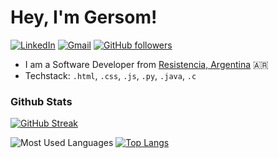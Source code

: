
# Hey, I'm Gersom!

[![LinkedIn](https://img.shields.io/badge/LinkedIn-Connect-blue?logo=linkedin&logoColor=white&link=https://www.linkedin.com/in/gersom-tom%C3%A1s-hotchkyss-359691320/)](https://www.linkedin.com/in/gersom-tom%C3%A1s-hotchkyss-359691320/)
[![Gmail](https://img.shields.io/badge/Email-Contact-red?logo=gmail&logoColor=red&link=mailto:gersomtomasosky@gmail.com)](mailto:gersomtomasosky@gmail.com)
[![GitHub followers](https://img.shields.io/github/followers/Hotchkyssdev?label=Follow&style=social)](https://github.com/Hotchkyssdev)


* I am a Software Developer from [Resistencia, Argentina](https://turismo.chaco.gob.ar/destinations/resistencia/) 🇦🇷
* Techstack: `.html`, `.css`, `.js`, `.py`, `.java`, `.c`

### Github Stats
[![GitHub Streak](https://github-readme-streak-stats.herokuapp.com?user=Hotchkyssdev&theme=youtube-dark)](https://git.io/streak-stats)

![Most Used Languages](https://github-readme-stats.vercel.app/api/top-langs/?username=Hotchkyssdev&layout=compact&theme=dark)
[![Top Langs](https://github-readme-stats.vercel.app/api/top-langs/?username=Hotchkyssdev&layout=pie)](https://github.com/Hotchkyssdev/github-readme-stats)
